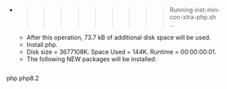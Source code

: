 * >>>>>>>>> Running inst-min-con-xtra-php.sh ...
  * After this operation, 73.7 kB of additional disk space will be used.
  * Install php.
  * Disk size = 3677108K. Space Used = 144K. Runtime = 00:00:00:01.
  * The following NEW packages will be installed:
  ```bash
php php8.2
  ```

